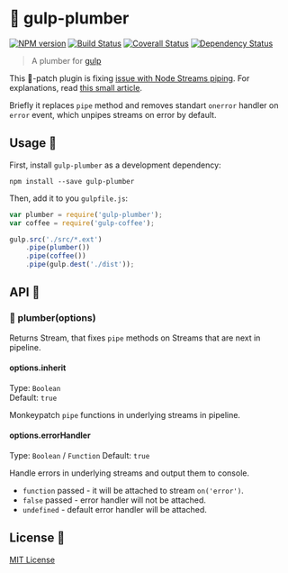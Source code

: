 # :monkey: gulp-plumber
[![NPM version][npm-image]][npm-url] [![Build Status][travis-image]][travis-url] [![Coverall Status][coverall-image]][coverall-url] [![Dependency Status][depstat-image]][depstat-url]

> A plumber for [gulp](https://github.com/wearefractal/gulp)



This :monkey:-patch plugin is fixing [issue with Node Streams piping](https://github.com/gulpjs/gulp/issues/91). For explanations, read [this small article](https://gist.github.com/floatdrop/8269868).

Briefly it replaces `pipe` method and removes standart `onerror` handler on `error` event, which unpipes streams on error by default.

## Usage :monkey:

First, install `gulp-plumber` as a development dependency:

```shell
npm install --save gulp-plumber
```

Then, add it to you `gulpfile.js`:

```javascript
var plumber = require('gulp-plumber');
var coffee = require('gulp-coffee');

gulp.src('./src/*.ext')
	.pipe(plumber())
	.pipe(coffee())
	.pipe(gulp.dest('./dist'));
```

## API :monkey:

### :monkey: plumber(options)

Returns Stream, that fixes `pipe` methods on Streams that are next in pipeline.

#### options.inherit
Type: `Boolean`  
Default: `true`

Monkeypatch `pipe` functions in underlying streams in pipeline.

#### options.errorHandler
Type: `Boolean` / `Function`
Default: `true`

Handle errors in underlying streams and output them to console.
 * `function` passed - it will be attached to stream `on('error')`.
 * `false` passed - error handler will not be attached.
 * `undefined` - default error handler will be attached.

## License :monkey:

[MIT License](http://en.wikipedia.org/wiki/MIT_License)

[npm-url]: https://npmjs.org/package/gulp-plumber
[npm-image]: https://badge.fury.io/js/gulp-plumber.png

[travis-url]: http://travis-ci.org/floatdrop/gulp-plumber
[travis-image]: https://secure.travis-ci.org/floatdrop/gulp-plumber.png?branch=master

[coverall-url]: https://coveralls.io/r/floatdrop/gulp-plumber
[coverall-image]: https://coveralls.io/repos/floatdrop/gulp-plumber/badge.png

[depstat-url]: https://david-dm.org/floatdrop/gulp-plumber
[depstat-image]: https://david-dm.org/floatdrop/gulp-plumber.png?theme=shields.io
